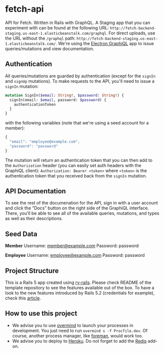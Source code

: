 # fetch-api

API for Fetch. Written in Rails with GraphQL. A Staging app that you can experiment with can be found at the following URL: `http://fetch-backend-staging.us-east-1.elasticbeanstalk.com/graphql`. For direct uploads, use the URL without the `/graphql` path: `http://fetch-backend-staging.us-east-1.elasticbeanstalk.com/`. We're using the [Electron GraphiQL][] app to issue queries/mutations and view documentation.

## Authentication

All queries/mutations are guarded by authentication (except for the `signIn` and `signUp` mutations). To make requests to the API, you'll need to issue a `signIn` mutation:

```graphql
mutation SignIn($email: String!, $password: String!) {
  signIn(email: $email, password: $password) {
    authenticationToken
  }
}
```

with the following variables (note that we're using a seed account for a member):

```javascript
{
  "email": "employee@example.com",
  "password": "password"
}
```

The mutation will return an authentication token that you can then add to the `Authorization` header (you can easily set auth headers with the GraphiQL client): `Authorization: Bearer <token>` where `<token>` is the authentication token that you received back from the `signIn` mutation.

## API Documentation

To see the rest of the documenation for the API, sign in with a user account and click the "Docs" button on the right side of the GraphiQL interface. There, you'll be able to see all of the available queries, mutations, and types as well as their descriptions.

## Seed Data

**Member**
Username: member@example.com
Password: password

**Employee**
Username: employee@example.com
Password: password

## Project Structure

This is a Rails 5 app created using [ry-rails][]. Please check README of the template repository to see the features available out of the box. To have a look to the new features introduced by Rails 5.2 (credentials for example), check this [article][].

## How to use this project

- We advise you to use [overmind][] to launch your processes in development. You just need to run `overmind s -f Procfile.dev`. Of course, another process manager, like [foreman][], would work too.
- We advise you to deploy to [Heroku][]. Do not forget to add the [Redis] add-on.

[article]: https://evilmartians.com/chronicles/rails-5-2-active-storage-and-beyond
[modern-rails-template]: https://github.com/damienlethiec/modern-rails-template
[here]: http://nvie.com/posts/a-successful-git-branching-model/
[overmind]: https://github.com/DarthSim/overmind
[foreman]: https://github.com/ddollar/foreman
[heroku]: https://www.heroku.com/
[redis]: https://devcenter.heroku.com/articles/heroku-redis
[electron graphiql]: https://electronjs.org/apps/graphiql
[ry-rails]: https://github.com/RYLabs/ry-rails
